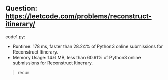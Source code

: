 ## Question: https://leetcode.com/problems/reconstruct-itinerary/

code1.py:
* Runtime: 178 ms, faster than 28.24% of Python3 online submissions for Reconstruct Itinerary.
* Memory Usage: 14.6 MB, less than 60.61% of Python3 online submissions for Reconstruct Itinerary.
> recur
